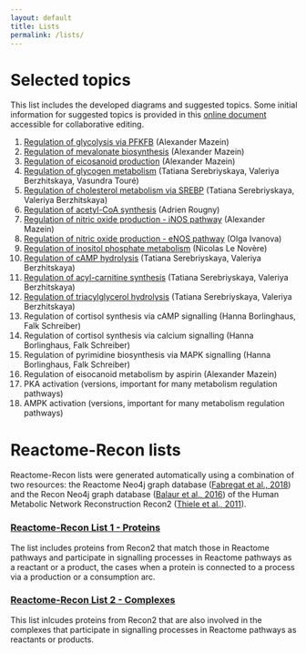 ```yaml
---
layout: default
title: Lists
permalink: /lists/
---
```


# Selected topics

This list includes the developed diagrams and suggested topics. Some initial information for suggested topics is provided in this [online document](https://docs.google.com/document/d/1gk5YU7tp95t3LJwD252geeZupY-QJU6CikFAbsRQeRI/edit?usp=sharing) accessible for collaborative editing.

1. <a href="/glycolysis/">Regulation of glycolysis via PFKFB</a> (Alexander Mazein)
1. <a href="/mevalonate/">Regulation of mevalonate biosynthesis</a> (Alexander Mazein)
1. <a href="/eicosanoids/">Regulation of eicosanoid production</a> (Alexander Mazein)
1. <a href="/glycogen/">Regulation of glycogen metabolism</a> (Tatiana Serebriyskaya, Valeriya Berzhitskaya, Vasundra Touré)
1. <a href="/srebp/">Regulation of cholesterol metabolism via SREBP</a> (Tatiana Serebriyskaya, Valeriya Berzhitskaya)
1. <a href="/acly/">Regulation of acetyl-CoA synthesis</a> (Adrien Rougny)
1. <a href="/inos/">Regulation of nitric oxide production - iNOS pathway</a> (Alexander Mazein)
1. <a href="/enos/">Regulation of nitric oxide production - eNOS pathway</a> (Olga Ivanova)
1. <a href="/phosphoinositides/">Regulation of inositol phosphate metabolism</a> (Nicolas Le Novère)
1. <a href="/camp/">Regulation of cAMP hydrolysis</a> (Tatiana Serebriyskaya, Valeriya Berzhitskaya)
1. <a href="/carnitine/">Regulation of acyl-carnitine synthesis</a> (Tatiana Serebriyskaya, Valeriya Berzhitskaya)
1. <a href="/tag/">Regulation of triacylglycerol hydrolysis</a> (Tatiana Serebriyskaya, Valeriya Berzhitskaya)
1. Regulation of cortisol synthesis via cAMP signalling (Hanna Borlinghaus, Falk Schreiber)
1. Regulation of cortisol synthesis via calcium signalling (Hanna Borlinghaus, Falk Schreiber)
1. Regulation of pyrimidine biosynthesis via MAPK signalling (Hanna Borlinghaus, Falk Schreiber)
1. Regulation of eisocanoid metabolism by aspirin (Alexander Mazein)
1. PKA activation (versions, important for many metabolism regulation pathways)
1. AMPK activation (versions, important for many metabolism regulation pathways)

# Reactome-Recon lists

Reactome-Recon lists were generated automatically using a combination of two resources: the Reactome Neo4j graph database ([Fabregat et al., 2018](https://doi.org/10.1371/journal.pcbi.1005968)) and the Recon Neo4j graph database ([Balaur et al., 2016](https://doi.org/10.1093/bioinformatics/btw731)) of the Human Metabolic Network Reconstruction Recon2 ([Thiele et al., 2011](https://doi.org/10.1038/nbt.2488)).

### <a href="/reactome-recon-proteins/">Reactome-Recon List 1 - Proteins</a>
  
The list includes proteins from Recon2 that match those in Reactome pathways and participate in signalling processes in Reactome pathways as a reactant or a product, the cases when a protein is connected to a process via a production or a consumption arc.

### <a href="/reactome-recon-complexes/">Reactome-Recon List 2 - Complexes</a>

This list inlcudes proteins from Recon2 that are also involved in the complexes that participate in signalling processes in Reactome pathways as reactants or products.
